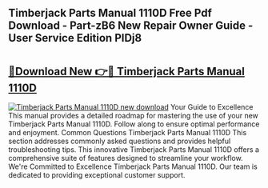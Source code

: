 ## Timberjack Parts Manual 1110D Free Pdf Download - Part-zB6 New Repair Owner Guide - User Service Edition PIDj8

# <h2><a href="http://bc47998.oget.top/?id=Timberjack+Parts+Manual+1110D">🔗Download New 👉🔴 Timberjack Parts Manual 1110D</a></h2>

[![Timberjack Parts Manual 1110D new download](https://i.imgur.com/5g1atiW.png)](http://bc47998.oget.top/?id=Timberjack+Parts+Manual+1110D)
Your Guide to Excellence This manual provides a detailed roadmap for mastering the use of your new Timberjack Parts Manual 1110D. Follow along to ensure optimal performance and enjoyment. Common Questions Timberjack Parts Manual 1110D This section addresses commonly asked questions and provides helpful troubleshooting tips. This innovative Timberjack Parts Manual 1110D offers a comprehensive suite of features designed to streamline your workflow. We're Committed to Excellence Timberjack Parts Manual 1110D. Our team is dedicated to providing exceptional customer support.

